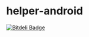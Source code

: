 helper-android
==============


[![Bitdeli Badge](https://d2weczhvl823v0.cloudfront.net/BSUIR-Helper/helper-android/trend.png)](https://bitdeli.com/free "Bitdeli Badge")

